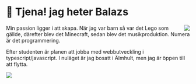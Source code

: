 
# 👋 Tjena! jag heter Balazs

<img align="right" src="https://github-readme-stats.vercel.app/api/top-langs/?username=Balazs-topg&layout=compact&theme=dark"/>

Min passion ligger i att skapa. När jag var barn så var det Lego som gällde, därefter blev det Minecraft, sedan blev det musikproduktion. Numera är det programmering.

Efter studenten är planen att jobba med webbutveckling i typescript/javascript. I nuläget är jag bosatt i Älmhult, men jag är öppen till att flytta.

<img align="left" src="https://skillicons.dev/icons?i=ts,js,html,css,react,nextjs,astro,express,nodejs,tailwind,mongodb,mysql,vscode,git,github,postman&perline=8"/>
